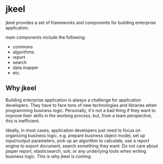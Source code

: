 # jkeel
jkeel provides a set of frameworks and components for building enterprise application.

main components include the following:
+ commons
+ algorithms
+ report
+ search
+ data mapper
+ etc.

## Why jkeel
Building enterprise application is always a challenge for application developers. They have to face tons of new technologies and libraries when programming business logic. Personally, it's not a bad thing if they want to improve their skills in the working process, but, from a team perspective, this is inefficient.

Ideally, in most cases, application developers just need to focus on organizing business logic, e.g. prepare business object model, set up input/output parameters, pick up an algorithm to calculate, use a report engine to export document, search something they want. Do not care about jasper report, elasticsearch, solr, or any underlying tools when writing business logic. This is why jkeel is coming. 


